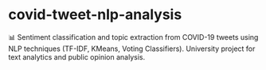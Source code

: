 # covid-tweet-nlp-analysis
📊 Sentiment classification and topic extraction from COVID-19 tweets using NLP techniques (TF-IDF, KMeans, Voting Classifiers). University project for text analytics and public opinion analysis.
